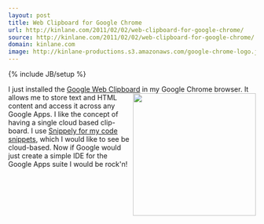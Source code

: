 ```yaml
---
layout: post
title: Web Clipboard for Google Chrome
url: http://kinlane.com/2011/02/02/web-clipboard-for-google-chrome/
source: http://kinlane.com/2011/02/02/web-clipboard-for-google-chrome/
domain: kinlane.com
image: http://kinlane-productions.s3.amazonaws.com/google-chrome-logo.jpg
---
```

{% include JB/setup %}<p>
     I just installed the <a href="https://chrome.google.com/extensions/detail/idonmcopbgceobhkdbikbdellmdogkih?hl=en-US"
        target="_blank">Google Web Clipboard</a> in my Google Chrome browser.<img class="c1"
        src="http://kinlane-productions.s3.amazonaws.com/google-chrome-logo.jpg"
        alt=""
        width="250"
        align="right" /> It allows me to store text and HTML content and access it across any Google Apps. I like the concept of having a single cloud based clip-board. I use <a href="http://www.kinlane.com/2010/12/snippely-code-management/">Snippely for my code snippets</a>, which I would like to see be cloud-based. Now if Google would just create a simple IDE for the Google Apps suite I would be rock'n!
</p>